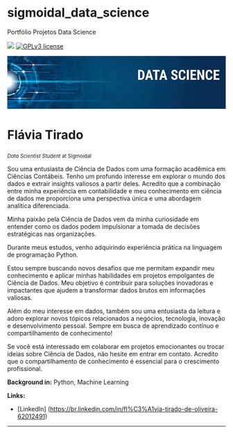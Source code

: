 # sigmoidal_data_science
Portfólio Projetos Data Science

[![](https://img.shields.io/badge/python-3.7+-blue.svg)](https://www.python.org/downloads/release/python-365/) [![GPLv3 license](https://img.shields.io/badge/License-GPLv3-blue.svg)](http://perso.crans.org/besson/LICENSE.html) 

<p align="center">
  <img src="banner.png" >
</p>

# Flávia Tirado
<sub>*Data Scientist Student* at Sigmoidal</sub>

Sou uma entusiasta de Ciência de Dados com uma formação acadêmica em Ciências Contábeis. Tenho um profundo interesse em explorar o mundo dos dados e extrair insights valiosos a partir deles. Acredito que a combinação entre minha experiência em contabilidade e meu conhecimento em ciência de dados me proporciona uma perspectiva única e uma abordagem analítica diferenciada.

Minha paixão pela Ciência de Dados vem da minha curiosidade em entender como os dados podem impulsionar a tomada de decisões estratégicas nas organizações.

Durante meus estudos, venho adquirindo experiência prática na linguagem de programação Python.

Estou sempre buscando novos desafios que me permitam expandir meu conhecimento e aplicar minhas habilidades em projetos empolgantes de Ciência de Dados. Meu objetivo é contribuir para soluções inovadoras e impactantes que ajudem a transformar dados brutos em informações valiosas.

Além do meu interesse em dados, também sou uma entusiasta da leitura e adoro explorar novos tópicos relacionados a negócios, tecnologia, inovação e desenvolvimento pessoal. Sempre em busca de aprendizado contínuo e compartilhamento de conhecimento!

Se você está interessado em colaborar em projetos emocionantes ou trocar ideias sobre Ciência de Dados, não hesite em entrar em contato. Acredito que o compartilhamento de conhecimento é essencial para o crescimento profissional.


**Background in:** Python, Machine Learning

**Links:**
* [LinkedIn] (https://br.linkedin.com/in/fl%C3%A1via-tirado-de-oliveira-62012491)

---



